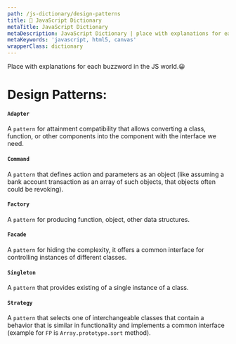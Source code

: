 ```yaml
---
path: /js-dictionary/design-patterns
title: 📙 JavaScript Dictionary
metaTitle: JavaScript Dictionary
metaDescription: JavaScript Dictionary | place with explanations for each buzzword in the JS world
metaKeywords: 'javascript, html5, canvas'
wrapperClass: dictionary
---
```


Place with explanations for each buzzword in the JS world.😀

# Design Patterns:

#### ```Adapter```

A ```pattern``` for attainment compatibility that allows converting a class, function, or other components into the component with the interface we need.

#### ```Command```

A ```pattern``` that defines action and parameters as an object (like assuming a bank account transaction as an array of such objects, that objects often could be revoking).

#### ```Factory```

A ```pattern``` for producing function, object, other data structures.

#### ```Facade```

A ```pattern``` for hiding the complexity, it offers a common interface for controlling instances of different classes.


#### ```Singleton```

A ```pattern``` that provides existing of a single instance of a class.

#### ```Strategy```

A ```pattern``` that selects one of interchangeable classes that contain a behavior that is similar in functionality and implements a common interface (example for ```FP``` is ```Array.prototype.sort``` method).
